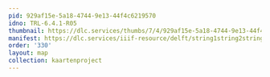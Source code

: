 ```yaml
---
pid: 929af15e-5a18-4744-9e13-44f4c6219570
idno: TRL-6.4.1-R05
thumbnail: https://dlc.services/thumbs/7/4/929af15e-5a18-4744-9e13-44f4c6219570/full/400,339/0/default.jpg
manifest: https://dlc.services/iiif-resource/delft/string1string2string3/kaartenproject-2007/TRL-6.4.1-R05
order: '330'
layout: map
collection: kaartenproject
---
```

